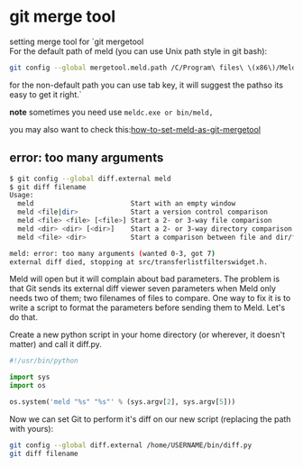 # git merge tool

setting merge tool for `git mergetool  
For the default path of meld (you can use Unix path style in git bash):

```sh
git config --global mergetool.meld.path /C/Program\ files\ \(x86\)/Meld/meld/meld.exe  
```

for the non-default path you can use tab key, it will suggest the pathso its easy to get it right.`

**note** sometimes you need use `meldc.exe or bin/meld,`

you may also want to check this:[how-to-set-meld-as-git-mergetool](http://stackoverflow.com/questions/12956509/how-to-set-meld-as-git-mergetool)

## error: too many arguments

```bash
$ git config --global diff.external meld
$ git diff filename
Usage:
  meld                        Start with an empty window
  meld <file|dir>             Start a version control comparison
  meld <file> <file> [<file>] Start a 2- or 3-way file comparison
  meld <dir> <dir> [<dir>]    Start a 2- or 3-way directory comparison
  meld <file> <dir>           Start a comparison between file and dir/file

meld: error: too many arguments (wanted 0-3, got 7)
external diff died, stopping at src/transferlistfilterswidget.h.
```

Meld will open but it will complain about bad parameters. The problem is that Git sends its external diff viewer seven parameters when Meld only needs two of them; two filenames of files to compare. One way to fix it is to write a script to format the parameters before sending them to Meld. Let's do that.

Create a new python script in your home directory \(or wherever, it doesn't matter\) and call it diff.py.

```python
#!/usr/bin/python

import sys
import os

os.system('meld "%s" "%s"' % (sys.argv[2], sys.argv[5]))
```

Now we can set Git to perform it's diff on our new script \(replacing the path with yours\):

```bash
git config --global diff.external /home/USERNAME/bin/diff.py
git diff filename
```
